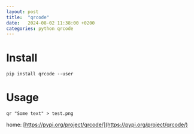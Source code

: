 ```yaml
---
layout: post
title:  "qrcode"
date:   2024-08-02 11:38:00 +0200
categories: python qrcode
---
```


# Install

```
pip install qrcode --user
```

# Usage
```
qr "Some text" > test.png
```

home: [https://pypi.org/project/qrcode/](https://pypi.org/project/qrcode/)